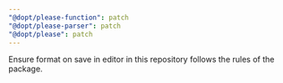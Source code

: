 ```yaml
---
"@dopt/please-function": patch
"@dopt/please-parser": patch
"@dopt/please": patch
---
```


Ensure format on save in editor in this repository follows the rules of the package.
